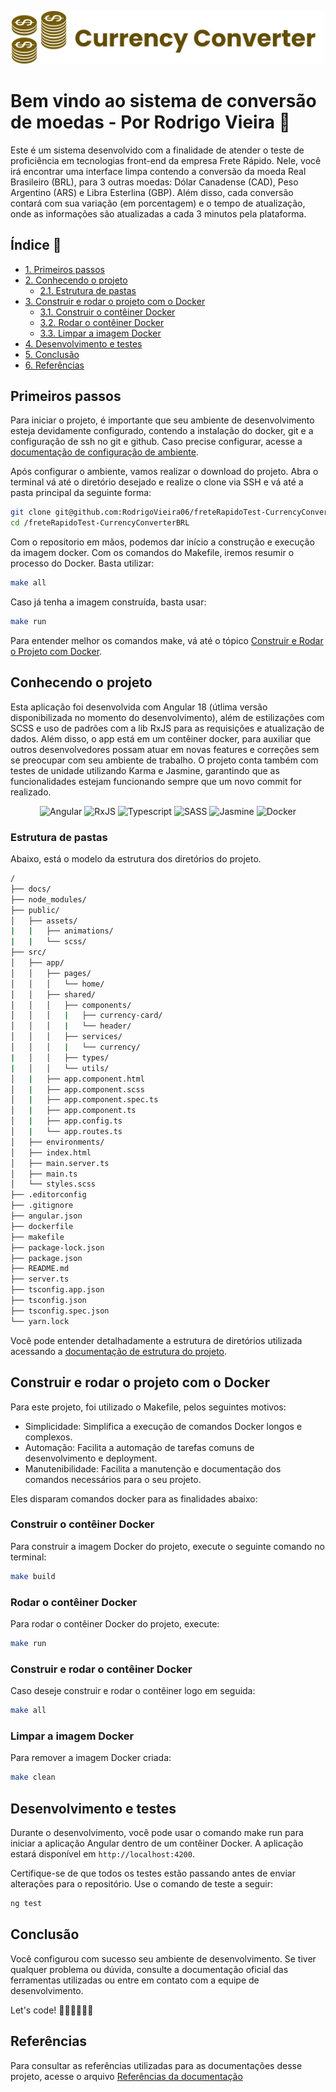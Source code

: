 <p align="center">
  <img src="public/assets/images/logo.svg" alt="Logo do Projeto" width=500>
</p>

# Bem vindo ao sistema de conversão de moedas - Por Rodrigo Vieira 🚀

Este é um sistema desenvolvido com a finalidade de atender o teste de proficiência
em tecnologias front-end da empresa Frete Rápido. Nele, você irá encontrar uma
interface limpa contendo a conversão da moeda Real Brasileiro (BRL), para 3 outras
moedas: Dólar Canadense (CAD), Peso Argentino (ARS) e Libra Esterlina (GBP). Além
disso, cada conversão contará com sua variação (em porcentagem) e o tempo de
atualização, onde as informações são atualizadas a cada 3 minutos pela plataforma.

## Índice 📝

- [1. Primeiros passos](#primeiros-passos)
- [2. Conhecendo o projeto](#conhecendo-o-projeto)
  - [2.1. Estrutura de pastas](#estrutura-de-pastas)
- [3. Construir e rodar o projeto com o Docker](#construir-e-rodar-o-projeto-com-o-docker)
  - [3.1. Construir o contêiner Docker](#construir-o-contêiner-docker)
  - [3.2. Rodar o contêiner Docker](#rodar-o-contêiner-docker)
  - [3.3. Limpar a imagem Docker](#limpar-a-imagem-docker)
- [4. Desenvolvimento e testes](#desenvolvimento-e-testes)
- [5. Conclusão](#conclusão)
- [6. Referências](#referências)

## Primeiros passos

Para iniciar o projeto, é importante que seu ambiente de desenvolvimento esteja
devidamente configurado, contendo a instalação do docker, git e a configuração de
ssh no git e github. Caso precise configurar, acesse a [documentação de configuração
de ambiente](docs/configuracaoDeAmbiente.md).

Após configurar o ambiente, vamos realizar o download do projeto. Abra o terminal
vá até o diretório desejado e realize o clone via SSH e vá até a pasta principal
da seguinte forma:

```sh
git clone git@github.com:RodrigoVieira06/freteRapidoTest-CurrencyConverterBRL.git
cd /freteRapidoTest-CurrencyConverterBRL
```

Com o repositorio em mãos, podemos dar início a construção e execução da imagem docker.
Com os comandos do Makefile, iremos resumir o processo do Docker. Basta utilizar:

```sh
make all
```

Caso já tenha a imagem construída, basta usar:
```sh
make run
```

Para entender melhor os comandos make, vá até o tópico 
[Construir e Rodar o Projeto com Docker](#construir-e-rodar-o-projeto-com-o-docker).

## Conhecendo o projeto

Esta aplicação foi desenvolvida com Angular 18 (útlima versão disponibilizada no
momento do desenvolvimento), além de estilizações com SCSS e uso de padrões com a lib
RxJS para as requisições e atualização de dados. Além disso, o app está em um contêiner
docker, para auxiliar que outros desenvolvedores possam atuar em novas features e
correções sem se preocupar com seu ambiente de trabalho. O projeto conta também com
testes de unidade utilizando Karma e Jasmine, garantindo que as funcionalidades estejam
funcionando sempre que um novo commit for realizado.

<div align="center">
  <img alt="Angular" src="https://img.shields.io/badge/angular-%23DD0031.svg?style=for-the-badge&logo=angular&logoColor=white">
  <img alt="RxJS" src="https://img.shields.io/badge/rxjs-%23B7178C.svg?style=for-the-badge&logo=reactivex&logoColor=white">
  <img alt="Typescript" src="https://img.shields.io/badge/typescript-%23007ACC.svg?style=for-the-badge&logo=typescript&logoColor=white">
  <img alt="SASS" src="https://img.shields.io/badge/SASS-hotpink.svg?style=for-the-badge&logo=SASS&logoColor=white">
  <img alt="Jasmine" src="https://img.shields.io/badge/-Jasmine-%238A4182?style=for-the-badge&logo=Jasmine&logoColor=white">
  <img alt="Docker" src="https://img.shields.io/badge/docker-%230db7ed.svg?style=for-the-badge&logo=docker&logoColor=white">
</div>

### Estrutura de pastas

Abaixo, está o modelo da estrutura dos diretórios do projeto.

```sh
/
├── docs/
├── node_modules/
├── public/
│   ├── assets/
|   |   ├── animations/
|   |   └── scss/
├── src/
│   ├── app/
│   │   ├── pages/
│   │   │   └── home/
│   │   ├── shared/
│   │   │   ├── components/
│   │   │   |   ├── currency-card/
│   │   │   |   └── header/
│   │   │   ├── services/
│   │   │   |   └── currency/
|   │   │   ├── types/
|   │   │   └── utils/
│   |   ├── app.component.html
│   |   ├── app.component.scss
│   |   ├── app.component.spec.ts
│   |   ├── app.component.ts
│   |   ├── app.config.ts
│   |   └── app.routes.ts
│   ├── environments/
│   ├── index.html
│   ├── main.server.ts
│   ├── main.ts
│   └── styles.scss
├── .editorconfig
├── .gitignore
├── angular.json
├── dockerfile
├── makefile
├── package-lock.json
├── package.json
├── README.md
├── server.ts
├── tsconfig.app.json
├── tsconfig.json
├── tsconfig.spec.json
└── yarn.lock
```

Você pode entender detalhadamente a estrutura de diretórios utilizada acessando a
[documentação de estrutura do projeto](docs/estruturaDoProjeto.md).

## Construir e rodar o projeto com o Docker

Para este projeto, foi utilizado o Makefile, pelos seguintes motivos:

- Simplicidade: Simplifica a execução de comandos Docker longos e complexos.
- Automação: Facilita a automação de tarefas comuns de desenvolvimento e deployment.
- Manutenibilidade: Facilita a manutenção e documentação dos comandos necessários para o seu projeto.

Eles disparam comandos docker para as finalidades abaixo:

### Construir o contêiner Docker

Para construir a imagem Docker do projeto, execute o seguinte comando no terminal:

```sh
make build
```

### Rodar o contêiner Docker

Para rodar o contêiner Docker do projeto, execute:

```sh
make run
```

### Construir e rodar o contêiner Docker

Caso deseje construir e rodar o contêiner logo em seguida:

```sh
make all
```

### Limpar a imagem Docker

Para remover a imagem Docker criada:

```sh
make clean
```

## Desenvolvimento e testes

Durante o desenvolvimento, você pode usar o comando make run para iniciar a aplicação Angular dentro de um contêiner Docker. A aplicação estará disponível em ``http://localhost:4200``.

Certifique-se de que todos os testes estão passando antes de enviar alterações para o repositório. Use o comando de teste a seguir:

```sh
ng test
```

## Conclusão

Você configurou com sucesso seu ambiente de desenvolvimento. Se tiver qualquer problema ou dúvida, consulte a documentação oficial das ferramentas utilizadas ou entre em contato com a equipe de desenvolvimento.

Let's code! 👨🏻‍💻👩🏻‍💻

## Referências

Para consultar as referências utilizadas para as documentações desse projeto,
acesse o arquivo [Referências da documentação](docs/referenciasDaDocumentacao.md)
